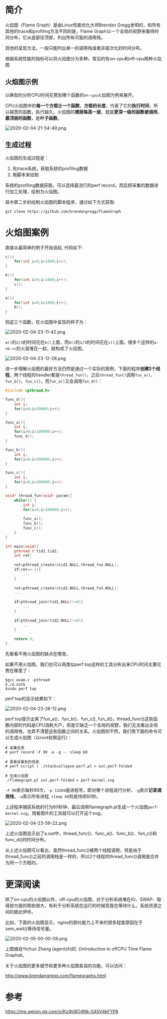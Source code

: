 
# 简介

火焰图（Flame Graph）是由Linux性能优化大师Brendan Gregg发明的，和所有其他的trace和profiling方法不同的是，Flame Graph以一个全局的视野来看待时间分布，它从底部往顶部，列出所有可能的调用栈。

其他的呈现方法，一般只能列出单一的调用栈或者非层次化的时间分布。

根据系统性能的指标可以将火焰图分为多种，常见的有on-cpu和off-cpu两种火焰图

## 火焰图示例

以典型的分析CPU时间花费到哪个函数的`on-cpu`火焰图为例来展开。

CPU火焰图中的**每一个方框**是**一个函数**，**方框的长度**，代表了它的**执行时间**，所以越宽的函数，执行越久。火焰图的**楼层每高一层**，就是**更深一级的函数被调用**，**最顶层的函数**，是**叶子函数**。

![2020-02-04-21-54-49.png](./images/2020-02-04-21-54-49.png)

## 生成过程

火焰图的生成过程是：

1. 先trace系统，获取系统的profiling数据 
2. 用脚本来绘制

系统的profiling数据获取，可以选择最流行的perf record，而后把采集的数据进行加工处理，绘制为火焰图。

其中第二步的绘制火焰图的脚本程序，通过如下方式获取:

```
git clone https://github.com/brendangregg/FlameGraph
```

# 火焰图案例

直接从最简单的例子开始说起, 代码如下:

```cpp
c(){
    for(int i=0;i<1000;i++);
}

b(){
    for(int i=0;i<1000;i++);
    c();
}

a(){
    for(int i=0;i<1000;i++);
    b();
}
```

则这三个函数，在火焰图中呈现的样子为：

![2020-02-04-23-11-42.png](./images/2020-02-04-23-11-42.png)

`a()`的`2/3`的时间花在`b()`上面，而`b()`的`1/3`的时间花在`c()`上面。很多个这样的`a->b->c`的火苗堆在一起，就构成了火焰图。

![2020-02-04-23-12-28.png](./images/2020-02-04-23-12-28.png)

进一步理解火焰图的最好方法仍然是通过一个实际的案例，下面的程序**创建2个线程**，两个线程的handler都是`thread_fun()`，之后`thread_fun()`调用`fun_a()`、`fun_b()`、`fun_c()`，而`fun_a()`又会调用`fun_d()`：

```cpp
#include <pthread.h>

func_d(){
    int i;
    for(i=0;i<50000;i++);
}

func_a(){
    int i;
    for(i=0;i<100000;i++);
    func_d();
}

func_b(){
    int i;
    for(i=0;i<200000;i++);
}

func_c(){
    int i;
    for(i=0;i<300000;i++);
}

void* thread_fun(void* param){
    while(1) {
        int i;
        for(i=0;i<100000;i++);
        
        func_a();
        func_b();
        func_c();
    }
}

int main(void){
    pthread_t tid1,tid2;
    int ret;
    
    ret=pthread_create(&tid1,NULL,thread_fun,NULL);
    if(ret==-1){
        ...
    }
    
    ret=pthread_create(&tid2,NULL,thread_fun,NULL);
    ...
    
    if(pthread_join(tid1,NULL)!=0){
        ...
    }
    
    if(pthread_join(tid2,NULL)!=0){
        ...
    }
    
    return 0;
}
```

先看看不用火焰图的缺点在哪里。

如果不用火焰图，我们也可以用类似perf top这样的工具分析出来CPU时间主要花费在哪里了：

```
$gcc exam.c -pthread
$./a.out&
$sudo perf top
```

perf top的显示结果如下：

![2020-02-04-23-26-12.png](./images/2020-02-04-23-26-12.png)

perf top提示出来了fun_a()、fun_b()、fun_c(), fun_d()，thread_func()这些函数内部的代码是CPU消耗大户，但是它缺乏一个全局的视野，我们无法看出全局的调用栈，也弄不清楚这些函数之间的关系。火焰图则不然，我们用下面的命令可以生成火焰图（以root权限运行）：

```
# 采集信息
# perf record -F 99 -a -g -- sleep 60

# 查看采集到的信息
# perf script | ./stackcollapse-perf.pl > out.perf-folded

# 生成火焰图
./flamegraph.pl out.perf-folded > perf-kernel.svg
```

`-F 99`表示每秒99次，`-p 13204`是进程号，即对哪个进程进行分析，`-g`表示**记录调用栈**，`-a`表示所有进程, `sleep 60`则是持续60秒。

上述程序捕获系统的行为60秒钟，最后调用flamegraph.pl生成一个火焰图`perf-kernel.svg`，用看图片的工具就可以打开这个svg。

![2020-02-04-23-59-22.png](./images/2020-02-04-23-59-22.png)

上述火焰图显示出了a.out中，thread_func()、func_a()、func_b()、fun_c()和func_d()的时间分布。

从上述火焰图可以看出，虽然thread_func()被两个线程调用，但是由于thread_func()之前的调用栈是一样的，所以2个线程的thread_func()调用是合并为同一个方框的。

# 更深阅读

除了on-cpu的火焰图以外，off-cpu的火焰图，对于分析系统堵在IO、SWAP、取得锁方面的帮助很大，有利于分析系统在运行的时候究竟在等待什么，系统资源之间的彼此伊伴。

比如，下面的火焰图显示，nginx的吞吐能力上不来的很多程度原因在于sem_wait()等待信号量。

![2020-02-05-00-00-09.png](./images/2020-02-05-00-00-09.png)

上图摘自Yichun Zhang (agentzh)的《Introduction to offCPU Time Flame Graphs》。

关于火焰图的更多细节和更多种火焰图各自的功能，可以访问：

http://www.brendangregg.com/flamegraphs.html

# 参考

https://mp.weixin.qq.com/s/Kz4tii8O4Nk-S4SV4kFYPA